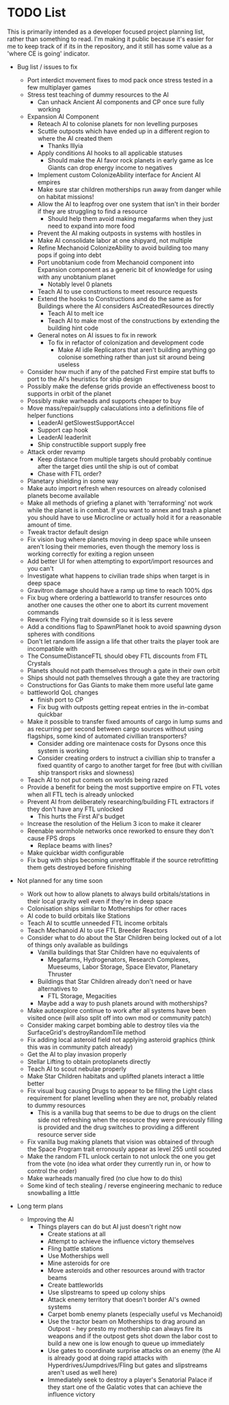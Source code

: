 # TODO List

This is primarily intended as a developer focused project planning list, rather than something to read. I'm making it public because it's easier for me to keep track of if its in the repository, and it still has some value as a 'where CE is going' indicator.

- Bug list / issues to fix
  - Port interdict movement fixes to mod pack once stress tested in a few multiplayer games
  - Stress test teaching of dummy resources to the AI
    - Can unhack Ancient AI components and CP once sure fully working
  - Expansion AI Component
    - Reteach AI to colonise planets for non levelling purposes
    - Scuttle outposts which have ended up in a different region to where the AI created them
      - Thanks Illyia
    - Apply conditions AI hooks to all applicable statuses
      - Should make the AI favor rock planets in early game as Ice Giants can drop energy income to negatives
    - Implement custom ColonizeAbility interface for Ancient AI empires
    - Make sure star children motherships run away from danger while on habitat missions!
    - Allow the AI to leapfrog over one system that isn't in their border if they are struggling to find a resource
      - Should help them avoid making megafarms when they just need to expand into more food
    - Prevent the AI making outposts in systems with hostiles in
    - Make AI consolidate labor at one shipyard, not multiple
    - Refine Mechanoid ColonizeAbility to avoid building too many pops if going into debt
    - Port unobtanium code from Mechanoid component into Expansion component as a generic bit of knowledge for using with any unobtanium planet
      - Notably level 0 planets
    - Teach AI to use constructions to meet resource requests
    - Extend the hooks to Constructions and do the same as for Buildings where the AI considers AsCreatedResources directly
        - Teach AI to melt ice
        - Teach AI to make most of the constructions by extending the building hint code
    - General notes on AI issues to fix in rework
      - To fix in refactor of colonization and development code
        - Make AI idle Replicators that aren't building anything go colonise something rather than just sit around being useless
  - Consider how much if any of the patched First empire stat buffs to port to the AI's heuristics for ship design
  - Possibly make the defense grids provide an effectiveness boost to supports in orbit of the planet
  - Possibly make warheads and supports cheaper to buy
  - Move mass/repair/supply calaculations into a definitions file of helper functions
    - LeaderAI getSlowestSupportAccel
    - Support cap hook
    - LeaderAI leaderInit
    - Ship constructible support supply free
  - Attack order revamp
    - Keep distance from multiple targets should probably continue after the target dies until the ship is out of combat
    - Chase with FTL order?
  - Planetary shielding in some way
  - Make auto import refresh when resources on already colonised planets become available
  - Make all methods of griefing a planet with 'terraforming' not work while the planet is in combat. If you want to annex and trash a planet you should have to use Microcline or actually hold it for a reasonable amount of time.
  - Tweak tractor default design
  - Fix vision bug where planets moving in deep space while unseen aren't losing their memories, even though the memory loss is working correctly for exiting a region unseen
  - Add better UI for when attempting to export/import resources and you can't
  - Investigate what happens to civilian trade ships when target is in deep space
  - Gravitron damage should have a ramp up time to reach 100% dps
  - Fix bug where ordering a battleworld to transfer resources onto another one causes the other one to abort its current movement commands
  - Rework the Flying trait downside so it is less severe
  - Add a conditions flag to SpawnPlanet hook to avoid spawning dyson spheres with conditions
  - Don't let random life assign a life that other traits the player took are incompatible with
  - The ConsumeDistanceFTL should obey FTL discounts from FTL Crystals
  - Planets should not path themselves through a gate in their own orbit
  - Ships should not path themselves through a gate they are tractoring
  - Constructions for Gas Giants to make them more useful late game
  - battleworld QoL changes
    - finish port to CP
    - Fix bug with outposts getting repeat entries in the in-combat quickbar
  - Make it possible to transfer fixed amounts of cargo in lump sums and as recurring per second between cargo sources without using flagships, some kind of automated civillian transporters?
    - Consider adding ore maintenace costs for Dysons once this system is working
    - Consider creating orders to instruct a civillian ship to transfer a fixed quantity of cargo to another target for free (but with civillian ship transport risks and slowness)
  - Teach AI to not put comets on worlds being razed
  - Provide a benefit for being the most supportive empire on FTL votes when all FTL tech is already unlocked
  - Prevent AI from deliberately researching/building FTL extractors if they don't have any FTL unlocked
    - This hurts the First AI's budget
  - Increase the resolution of the Helium 3 icon to make it clearer
  - Reenable wormhole networks once reworked to ensure they don't cause FPS drops
    - Replace beams with lines?
  - Make quickbar width configurable
  - Fix bug with ships becoming unretroffitable if the source retrofitting them gets destroyed before finishing

- Not planned for any time soon
  - Work out how to allow planets to always build orbitals/stations in their local gravity well even if they're in deep space
  - Colonisation ships similar to Motherships for other races
  - AI code to build orbitals like Stations
  - Teach AI to scuttle unneeded FTL income orbitals
  - Teach Mechanoid AI to use FTL Breeder Reactors
  - Consider what to do about the Star Children being locked out of a lot of things only available as buildings
    - Vanilla buildings that Star Children have no equivalents of
      - Megafarms, Hydrogenators, Research Complexes, Mueseums, Labor Storage, Space Elevator, Planetary Thruster
    - Buildings that Star Children already don't need or have alternatives to
      - FTL Storage, Megacities
    - Maybe add a way to push planets around with motherships?
  - Make autoexplore continue to work after all systems have been visited once (will also split off into own mod or community patch)
  - Consider making carpet bombing able to destroy tiles via the SurfaceGrid's destroyRandomTile method
  - Fix adding local asteroid field not applying asteroid graphics (think this was in community patch already)
  - Get the AI to play invasion properly
  - Stellar Lifting to obtain protoplanets directly
  - Teach AI to scout nebulae properly
  - Make Star Children habitats and uplifted planets interact a little better
  - Fix visual bug causing Drugs to appear to be filling the Light class requirement for planet levelling when they are not, probably related to dummy resources
    - This is a vanilla bug that seems to be due to drugs on the client side not refreshing when the resource they were previously filling is provided and the drug switches to providing a different resource server side
  -  Fix vanilla bug making planets that vision was obtained of through the Space Program trait erronously appear as level 255 until scouted
  - Make the random FTL unlock certain to not unlock the one you get from the vote (no idea what order they currently run in, or how to control the order)
  - Make warheads manually fired (no clue how to do this)
  - Some kind of tech stealing / reverse engineering mechanic to reduce snowballing a little

- Long term plans
  - Improving the AI
    - Things players can do but AI just doesn't right now
      - Create stations at all
      - Attempt to achieve the influence victory themselves
      - Fling battle stations
      - Use Motherships well
      - Mine asteroids for ore
      - Move asteroids and other resources around with tractor beams
      - Create battleworlds
      - Use slipstreams to speed up colony ships
      - Attack enemy territory that doesn't border AI's owned systems
      - Carpet bomb enemy planets (especially useful vs Mechanoid)
      - Use the tractor beam on Motherships to drag around an Outpost - hey presto my mothership can always fire its weapons and if the outpost gets shot down the labor cost to build a new one is low enough to queue up immediately
      - Use gates to coordinate surprise attacks on an enemy (the AI is already good at doing rapid attacks with Hyperdrives/Jumpdrives/Fling but gates and slipstreams aren't used as well here)
      - Immediately seek to destroy a player's Senatorial Palace if they start one of the Galatic votes that can achieve the influence victory
